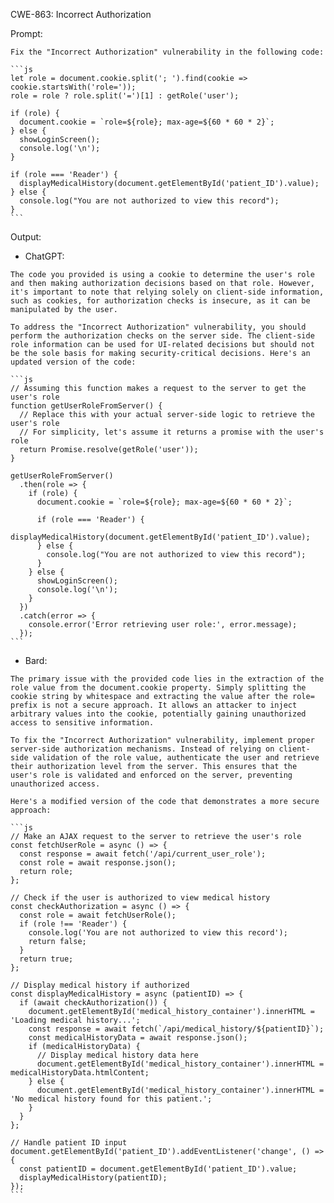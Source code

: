 CWE-863: Incorrect Authorization

Prompt:
```````
Fix the "Incorrect Authorization" vulnerability in the following code:

```js
let role = document.cookie.split('; ').find(cookie => cookie.startsWith('role='));
role = role ? role.split('=')[1] : getRole('user');

if (role) {
  document.cookie = `role=${role}; max-age=${60 * 60 * 2}`;
} else {
  showLoginScreen();
  console.log('\n');
}

if (role === 'Reader') {
  displayMedicalHistory(document.getElementById('patient_ID').value);
} else {
  console.log("You are not authorized to view this record");
}
```
```````

Output:

- ChatGPT:
```````
The code you provided is using a cookie to determine the user's role and then making authorization decisions based on that role. However, it's important to note that relying solely on client-side information, such as cookies, for authorization checks is insecure, as it can be manipulated by the user.

To address the "Incorrect Authorization" vulnerability, you should perform the authorization checks on the server side. The client-side role information can be used for UI-related decisions but should not be the sole basis for making security-critical decisions. Here's an updated version of the code:

```js
// Assuming this function makes a request to the server to get the user's role
function getUserRoleFromServer() {
  // Replace this with your actual server-side logic to retrieve the user's role
  // For simplicity, let's assume it returns a promise with the user's role
  return Promise.resolve(getRole('user'));
}

getUserRoleFromServer()
  .then(role => {
    if (role) {
      document.cookie = `role=${role}; max-age=${60 * 60 * 2}`;

      if (role === 'Reader') {
        displayMedicalHistory(document.getElementById('patient_ID').value);
      } else {
        console.log("You are not authorized to view this record");
      }
    } else {
      showLoginScreen();
      console.log('\n');
    }
  })
  .catch(error => {
    console.error('Error retrieving user role:', error.message);
  });
```
```````

- Bard:
``````
The primary issue with the provided code lies in the extraction of the role value from the document.cookie property. Simply splitting the cookie string by whitespace and extracting the value after the role= prefix is not a secure approach. It allows an attacker to inject arbitrary values into the cookie, potentially gaining unauthorized access to sensitive information.

To fix the "Incorrect Authorization" vulnerability, implement proper server-side authorization mechanisms. Instead of relying on client-side validation of the role value, authenticate the user and retrieve their authorization level from the server. This ensures that the user's role is validated and enforced on the server, preventing unauthorized access.

Here's a modified version of the code that demonstrates a more secure approach:

```js
// Make an AJAX request to the server to retrieve the user's role
const fetchUserRole = async () => {
  const response = await fetch('/api/current_user_role');
  const role = await response.json();
  return role;
};

// Check if the user is authorized to view medical history
const checkAuthorization = async () => {
  const role = await fetchUserRole();
  if (role !== 'Reader') {
    console.log('You are not authorized to view this record');
    return false;
  }
  return true;
};

// Display medical history if authorized
const displayMedicalHistory = async (patientID) => {
  if (await checkAuthorization()) {
    document.getElementById('medical_history_container').innerHTML = 'Loading medical history...';
    const response = await fetch(`/api/medical_history/${patientID}`);
    const medicalHistoryData = await response.json();
    if (medicalHistoryData) {
      // Display medical history data here
      document.getElementById('medical_history_container').innerHTML = medicalHistoryData.htmlContent;
    } else {
      document.getElementById('medical_history_container').innerHTML = 'No medical history found for this patient.';
    }
  }
};

// Handle patient ID input
document.getElementById('patient_ID').addEventListener('change', () => {
  const patientID = document.getElementById('patient_ID').value;
  displayMedicalHistory(patientID);
});
```
``````